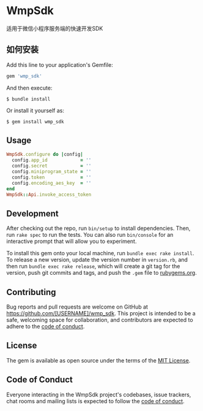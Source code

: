 # WmpSdk

适用于微信小程序服务端的快速开发SDK

## 如何安装

Add this line to your application's Gemfile:

```ruby
gem 'wmp_sdk'
```

And then execute:

    $ bundle install

Or install it yourself as:

    $ gem install wmp_sdk

## Usage

```ruby
WmpSdk.configure do |config|
  config.app_id            = ''
  config.secret            = ''
  config.miniprogram_state = ''
  config.token             = ''
  config.encoding_aes_key  = ''
end
WmpSdk::Api.invoke_access_token
```

## Development

After checking out the repo, run `bin/setup` to install dependencies. Then, run `rake spec` to run the tests. You can also run `bin/console` for an interactive prompt that will allow you to experiment.

To install this gem onto your local machine, run `bundle exec rake install`. To release a new version, update the version number in `version.rb`, and then run `bundle exec rake release`, which will create a git tag for the version, push git commits and tags, and push the `.gem` file to [rubygems.org](https://rubygems.org).

## Contributing

Bug reports and pull requests are welcome on GitHub at https://github.com/[USERNAME]/wmp_sdk. This project is intended to be a safe, welcoming space for collaboration, and contributors are expected to adhere to the [code of conduct](https://github.com/[USERNAME]/wmp_sdk/blob/master/CODE_OF_CONDUCT.md).


## License

The gem is available as open source under the terms of the [MIT License](https://opensource.org/licenses/MIT).

## Code of Conduct

Everyone interacting in the WmpSdk project's codebases, issue trackers, chat rooms and mailing lists is expected to follow the [code of conduct](https://github.com/[USERNAME]/wmp_sdk/blob/master/CODE_OF_CONDUCT.md).
